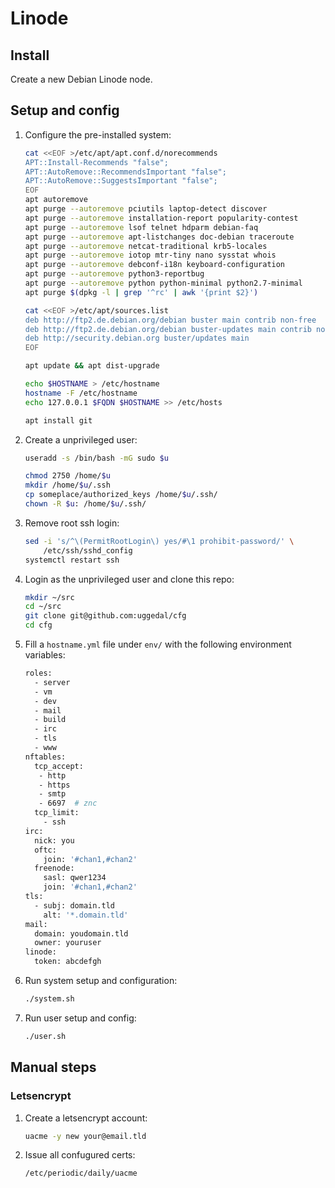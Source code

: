 Linode
======

Install
-------

Create a new Debian Linode node.

Setup and config
----------------

1. Configure the pre-installed system:

    ```sh
    cat <<EOF >/etc/apt/apt.conf.d/norecommends
    APT::Install-Recommends "false";
    APT::AutoRemove::RecommendsImportant "false";
    APT::AutoRemove::SuggestsImportant "false";
    EOF
    apt autoremove
    apt purge --autoremove pciutils laptop-detect discover
    apt purge --autoremove installation-report popularity-contest
    apt purge --autoremove lsof telnet hdparm debian-faq
    apt purge --autoremove apt-listchanges doc-debian traceroute
    apt purge --autoremove netcat-traditional krb5-locales
    apt purge --autoremove iotop mtr-tiny nano sysstat whois
    apt purge --autoremove debconf-i18n keyboard-configuration
    apt purge --autoremove python3-reportbug
    apt purge --autoremove python python-minimal python2.7-minimal
    apt purge $(dpkg -l | grep '^rc' | awk '{print $2}')

    cat <<EOF >/etc/apt/sources.list
    deb http://ftp2.de.debian.org/debian buster main contrib non-free
    deb http://ftp2.de.debian.org/debian buster-updates main contrib non-free
    deb http://security.debian.org buster/updates main
    EOF

    apt update && apt dist-upgrade

    echo $HOSTNAME > /etc/hostname
    hostname -F /etc/hostname
    echo 127.0.0.1 $FQDN $HOSTNAME >> /etc/hosts

    apt install git
    ```

2. Create a unprivileged user:

    ```sh
    useradd -s /bin/bash -mG sudo $u

    chmod 2750 /home/$u
    mkdir /home/$u/.ssh
    cp someplace/authorized_keys /home/$u/.ssh/
    chown -R $u: /home/$u/.ssh/
    ```

3. Remove root ssh login:

    ```sh
    sed -i 's/^\(PermitRootLogin\) yes/#\1 prohibit-password/' \
        /etc/ssh/sshd_config
    systemctl restart ssh
    ```

4. Login as the unprivileged user and clone this repo:

    ```sh
    mkdir ~/src
    cd ~/src
    git clone git@github.com:uggedal/cfg
    cd cfg
    ```

5. Fill a `hostname.yml` file under `env/`
with the following environment variables:

    ```sh
    roles:
      - server
      - vm
      - dev
      - mail
      - build
      - irc
      - tls
      - www
    nftables:
      tcp_accept:
       - http
       - https
       - smtp
       - 6697  # znc
      tcp_limit:
        - ssh
    irc:
      nick: you
      oftc:
        join: '#chan1,#chan2'
      freenode:
        sasl: qwer1234
        join: '#chan1,#chan2'
    tls:
      - subj: domain.tld
        alt: '*.domain.tld'
    mail:
      domain: youdomain.tld
      owner: youruser
    linode:
      token: abcdefgh
    ```

6. Run system setup and configuration:

    ```sh
    ./system.sh
    ```

7. Run user setup and config:

    ```sh
    ./user.sh
    ```

Manual steps
------------

### Letsencrypt

1. Create a letsencrypt account:

    ```sh
    uacme -y new your@email.tld
    ```

2. Issue all confugured certs:

    ```sh
    /etc/periodic/daily/uacme
    ```
